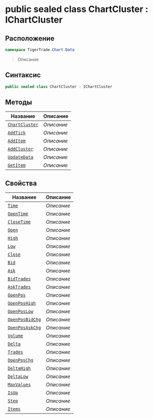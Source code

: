 
# public sealed class ChartCluster : IChartCluster
## Расположение
```csharp
namespace TigerTrade.Chart.Data
```



> Описание

## Синтаксис
```csharp
public sealed class ChartCluster : IChartCluster
```


## Методы
| Название | Описание |
| --- | --- |
| [`ChartCluster`](./ChartCluster.cs/Методы/ChartCluster.md) | *Описание* |
| [`AddTick`](./ChartCluster.cs/Методы/AddTick.md) | *Описание* |
| [`AddItem`](./ChartCluster.cs/Методы/AddItem.md) | *Описание* |
| [`AddCluster`](./ChartCluster.cs/Методы/AddCluster.md) | *Описание* |
| [`UpdateData`](./ChartCluster.cs/Методы/UpdateData.md) | *Описание* |
| [`GetItem`](./ChartCluster.cs/Методы/GetItem.md) | *Описание* |

## Свойства
| Название | Описание |
| --- | --- |
| [`Time`](./ChartCluster.cs/Свойства/Time.md) | *Описание* |
| [`OpenTime`](./ChartCluster.cs/Свойства/OpenTime.md) | *Описание* |
| [`CloseTime`](./ChartCluster.cs/Свойства/CloseTime.md) | *Описание* |
| [`Open`](./ChartCluster.cs/Свойства/Open.md) | *Описание* |
| [`High`](./ChartCluster.cs/Свойства/High.md) | *Описание* |
| [`Low`](./ChartCluster.cs/Свойства/Low.md) | *Описание* |
| [`Close`](./ChartCluster.cs/Свойства/Close.md) | *Описание* |
| [`Bid`](./ChartCluster.cs/Свойства/Bid.md) | *Описание* |
| [`Ask`](./ChartCluster.cs/Свойства/Ask.md) | *Описание* |
| [`BidTrades`](./ChartCluster.cs/Свойства/BidTrades.md) | *Описание* |
| [`AskTrades`](./ChartCluster.cs/Свойства/AskTrades.md) | *Описание* |
| [`OpenPos`](./ChartCluster.cs/Свойства/OpenPos.md) | *Описание* |
| [`OpenPosHigh`](./ChartCluster.cs/Свойства/OpenPosHigh.md) | *Описание* |
| [`OpenPosLow`](./ChartCluster.cs/Свойства/OpenPosLow.md) | *Описание* |
| [`OpenPosBidChg`](./ChartCluster.cs/Свойства/OpenPosBidChg.md) | *Описание* |
| [`OpenPosAskChg`](./ChartCluster.cs/Свойства/OpenPosAskChg.md) | *Описание* |
| [`Volume`](./ChartCluster.cs/Свойства/Volume.md) | *Описание* |
| [`Delta`](./ChartCluster.cs/Свойства/Delta.md) | *Описание* |
| [`Trades`](./ChartCluster.cs/Свойства/Trades.md) | *Описание* |
| [`OpenPosChg`](./ChartCluster.cs/Свойства/OpenPosChg.md) | *Описание* |
| [`DeltaHigh`](./ChartCluster.cs/Свойства/DeltaHigh.md) | *Описание* |
| [`DeltaLow`](./ChartCluster.cs/Свойства/DeltaLow.md) | *Описание* |
| [`MaxValues`](./ChartCluster.cs/Свойства/MaxValues.md) | *Описание* |
| [`IsUp`](./ChartCluster.cs/Свойства/IsUp.md) | *Описание* |
| [`Step`](./ChartCluster.cs/Свойства/Step.md) | *Описание* |
| [`Items`](./ChartCluster.cs/Свойства/Items.md) | *Описание* |



